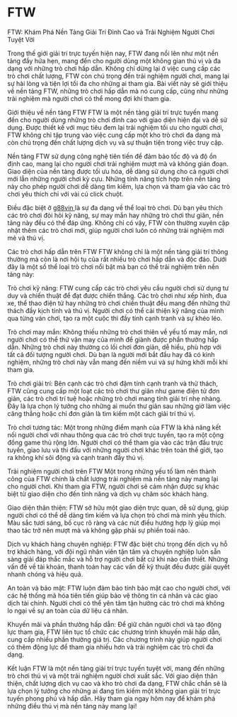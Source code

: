 # FTW
FTW: Khám Phá Nền Tảng Giải Trí Đỉnh Cao và Trải Nghiệm Người Chơi Tuyệt Vời

Trong thế giới giải trí trực tuyến hiện nay, FTW đang nổi lên như một nền tảng đầy hứa hẹn, mang đến cho người dùng một không gian thú vị và đa dạng với những trò chơi hấp dẫn. Không chỉ dừng lại ở việc cung cấp các trò chơi chất lượng, FTW còn chú trọng đến trải nghiệm người chơi, mang lại sự hài lòng và tiện lợi tối đa cho những ai tham gia. Bài viết này sẽ giới thiệu về nền tảng FTW, những trò chơi hấp dẫn mà nó cung cấp, cũng như những trải nghiệm mà người chơi có thể mong đợi khi tham gia.

 Giới thiệu về nền tảng FTW
FTW là một nền tảng giải trí trực tuyến mang đến cho người dùng những trò chơi đỉnh cao với giao diện hiện đại và dễ sử dụng. Được thiết kế với mục tiêu đem lại trải nghiệm tối ưu cho người chơi, FTW không chỉ tập trung vào việc cung cấp một kho trò chơi đa dạng mà còn chú trọng đến chất lượng dịch vụ và sự thuận tiện trong việc truy cập.

Nền tảng FTW sử dụng công nghệ tiên tiến để đảm bảo tốc độ và độ ổn định cao, mang lại cho người chơi trải nghiệm mượt mà và không gián đoạn. Giao diện của nền tảng được tối ưu hóa, dễ dàng sử dụng cho cả người chơi mới lẫn những người chơi kỳ cựu. Những tính năng tích hợp trên nền tảng này cho phép người chơi dễ dàng tìm kiếm, lựa chọn và tham gia vào các trò chơi yêu thích chỉ với vài cú click chuột.

Điều đặc biệt ở <a href="https://ftw-vn.com"> g88vin </a>  là sự đa dạng về thể loại trò chơi. Dù bạn yêu thích các trò chơi đòi hỏi kỹ năng, sự may mắn hay những trò chơi thư giãn, nền tảng này đều có thể đáp ứng. Không chỉ có vậy, FTW còn thường xuyên cập nhật thêm các trò chơi mới, giúp người chơi luôn có những trải nghiệm mới mẻ và thú vị.

 Các trò chơi hấp dẫn trên FTW
FTW không chỉ là một nền tảng giải trí thông thường mà còn là nơi hội tụ của rất nhiều trò chơi hấp dẫn và độc đáo. Dưới đây là một số thể loại trò chơi nổi bật mà bạn có thể trải nghiệm trên nền tảng này:

Trò chơi kỹ năng: FTW cung cấp các trò chơi yêu cầu người chơi sử dụng tư duy và chiến thuật để đạt được chiến thắng. Các trò chơi như xếp hình, đua xe, thể thao điện tử hay những trò chơi chiến thuật đều mang đến những thử thách đầy kịch tính và thú vị. Người chơi có thể cải thiện kỹ năng của mình qua từng ván chơi, tạo ra một cuộc thi đầy tính cạnh tranh và sự khéo léo.

Trò chơi may mắn: Không thiếu những trò chơi thiên về yếu tố may mắn, nơi người chơi có thể thử vận may của mình để giành được phần thưởng hấp dẫn. Những trò chơi này thường có lối chơi đơn giản, dễ hiểu, phù hợp với tất cả đối tượng người chơi. Dù bạn là người mới bắt đầu hay đã có kinh nghiệm, những trò chơi này vẫn mang đến niềm vui và sự hứng khởi mỗi khi tham gia.

Trò chơi giải trí: Bên cạnh các trò chơi đậm tính cạnh tranh và thử thách, FTW cũng cung cấp một loạt các trò chơi thư giãn như game điện tử đơn giản, các trò chơi trí tuệ hoặc những trò chơi mang tính giải trí nhẹ nhàng. Đây là lựa chọn lý tưởng cho những ai muốn thư giãn sau những giờ làm việc căng thẳng hoặc chỉ đơn giản là tìm kiếm một cách giải trí thú vị.

Trò chơi tương tác: Một trong những điểm mạnh của FTW là khả năng kết nối người chơi với nhau thông qua các trò chơi trực tuyến, tạo ra một cộng đồng game thủ rộng lớn. Người chơi có thể tham gia vào các trận đấu trực tuyến, giao lưu và thi đấu với những người chơi khác trên toàn thế giới, tạo ra không khí sôi động và cạnh tranh đầy thú vị.

 Trải nghiệm người chơi trên FTW
Một trong những yếu tố làm nên thành công của FTW chính là chất lượng trải nghiệm mà nền tảng này mang lại cho người chơi. Khi tham gia FTW, người chơi sẽ cảm nhận được sự khác biệt từ giao diện cho đến tính năng và dịch vụ chăm sóc khách hàng.

Giao diện thân thiện: FTW sở hữu một giao diện trực quan, dễ sử dụng, giúp người chơi có thể dễ dàng tìm kiếm và lựa chọn trò chơi mà mình yêu thích. Màu sắc tươi sáng, bố cục rõ ràng và các nút điều hướng hợp lý giúp mọi thao tác trở nên mượt mà và không gặp phải sự phiền toái nào.

Dịch vụ khách hàng chuyên nghiệp: FTW đặc biệt chú trọng đến dịch vụ hỗ trợ khách hàng, với đội ngũ nhân viên tận tâm và chuyên nghiệp luôn sẵn sàng giải đáp thắc mắc và hỗ trợ người chơi bất cứ khi nào cần thiết. Những vấn đề về tài khoản, thanh toán hay các vấn đề kỹ thuật đều được giải quyết nhanh chóng và hiệu quả.

An toàn và bảo mật: FTW luôn đảm bảo tính bảo mật cao cho người chơi, với các hệ thống mã hóa tiên tiến giúp bảo vệ thông tin cá nhân và các giao dịch tài chính. Người chơi có thể yên tâm tận hưởng các trò chơi mà không lo ngại về sự an toàn của dữ liệu cá nhân.

Khuyến mãi và phần thưởng hấp dẫn: Để giữ chân người chơi và tạo động lực tham gia, FTW liên tục tổ chức các chương trình khuyến mãi hấp dẫn, cung cấp nhiều phần thưởng giá trị. Các chương trình này giúp người chơi có thêm động lực để tham gia nhiều hơn và trải nghiệm các trò chơi đa dạng.

Kết luận
FTW là một nền tảng giải trí trực tuyến tuyệt vời, mang đến những trò chơi thú vị và một trải nghiệm người chơi xuất sắc. Với giao diện thân thiện, chất lượng dịch vụ cao và kho trò chơi đa dạng, FTW chắc chắn sẽ là lựa chọn lý tưởng cho những ai đang tìm kiếm một không gian giải trí trực tuyến phong phú và hấp dẫn. Hãy tham gia ngay hôm nay để khám phá những điều thú vị mà nền tảng này mang lại!
